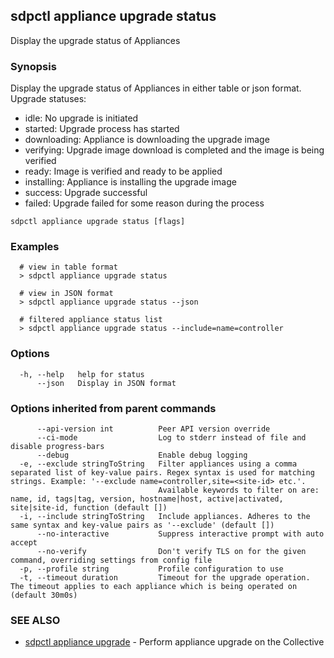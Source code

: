 ## sdpctl appliance upgrade status

Display the upgrade status of Appliances

### Synopsis

Display the upgrade status of Appliances in either table or json format.
Upgrade statuses:
- idle:         No upgrade is initiated
- started:      Upgrade process has started
- downloading:  Appliance is downloading the upgrade image
- verifying:    Upgrade image download is completed and the image is being verified
- ready:        Image is verified and ready to be applied
- installing:   Appliance is installing the upgrade image
- success:      Upgrade successful
- failed:       Upgrade failed for some reason during the process

```
sdpctl appliance upgrade status [flags]
```

### Examples

```
  # view in table format
  > sdpctl appliance upgrade status

  # view in JSON format
  > sdpctl appliance upgrade status --json

  # filtered appliance status list
  > sdpctl appliance upgrade status --include=name=controller
```

### Options

```
  -h, --help   help for status
      --json   Display in JSON format
```

### Options inherited from parent commands

```
      --api-version int          Peer API version override
      --ci-mode                  Log to stderr instead of file and disable progress-bars
      --debug                    Enable debug logging
  -e, --exclude stringToString   Filter appliances using a comma separated list of key-value pairs. Regex syntax is used for matching strings. Example: '--exclude name=controller,site=<site-id> etc.'.
                                 Available keywords to filter on are: name, id, tags|tag, version, hostname|host, active|activated, site|site-id, function (default [])
  -i, --include stringToString   Include appliances. Adheres to the same syntax and key-value pairs as '--exclude' (default [])
      --no-interactive           Suppress interactive prompt with auto accept
      --no-verify                Don't verify TLS on for the given command, overriding settings from config file
  -p, --profile string           Profile configuration to use
  -t, --timeout duration         Timeout for the upgrade operation. The timeout applies to each appliance which is being operated on (default 30m0s)
```

### SEE ALSO

* [sdpctl appliance upgrade](sdpctl_appliance_upgrade.md)	 - Perform appliance upgrade on the Collective

